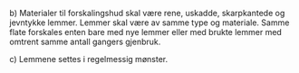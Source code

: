 b) Materialer til forskalingshud skal være rene, uskadde, skarpkantede og jevntykke lemmer. Lemmer skal være av samme type og materiale. Samme flate forskales enten bare med nye lemmer eller med brukte lemmer med omtrent samme antall gangers gjenbruk.

c) Lemmene settes i regelmessig mønster.

